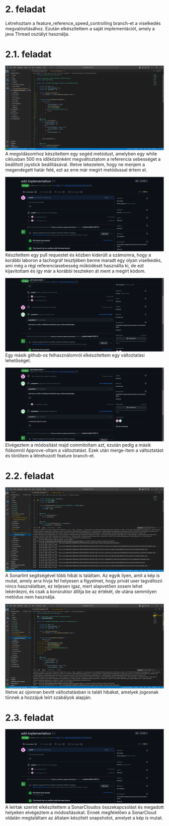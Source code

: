 # 2. feladat
Létrehoztam a feature_reference_speed_controlling branch-et a viselkedés megvalósításához. Ezután elkészítettem a saját implementációt, amely a java Thread osztályt használja.

# 2.1. feladat
![](f2_2.png)
A megoldásomhoz készítettem egy segéd metódust, amelyben egy while ciklusban 500 ms időközönként megváltoztatom a referencia sebességet a beállított joystick beállításával. Illetve lekezelem, hogy ne menjem a megendegett határ felé, ezt az erre már megírt metódussal értem el.

![](f2_3.png)
Készítettem egy pull requestet és közben kiderült a számomra, hogy a korábbi laboron a tachográf tesztjében benne maradt egy olyan viselkedés, ami még a régi referenciasebesség működését használta ki, de ezt kijavítottam és így már a korábbi teszteken át ment a megírt kódom.

![](f2_4.png)
Egy másik github-os felhasználomról elkészítettem egy változtatási lehetőséget.

![](f2_7.png)
Elvégeztem a módosítást majd commitoltam azt, ezután pedig a másik fiókomról Approve-oltam a változtatást. Ezek után merge-ltem a változtatást és töröltem a létrehozott feature branch-et.

# 2.2. feladat
![](f2_sonar.png)
A Sonarlint segítségével több hibát is találtam. Az egyik ilyen, amit a kép is mutat, amely arra hívja fel helyesen a figyelmet, hogy privát user tagváltozó nincs használatban, ez teljesen igaz, mert alapvetően sosem lehet lekérdezni, és csak a konsruktor állítja be az értékét, de utána semmilyen metódus nem használja.

![](f2_sonar_2.png)
Illetve az újonnan bevitt változtatásban is talált hibákat, amelyek jogosnak tűnnek a hozzájuk leírt szabályok alapján.

# 2.3. feladat
![](f2_3.png)
A leírtak szerint elkészítettem a SonarCloudos összekapcsolást és megadott helyeken elvégeztem a módosításokat. Ennek megfelelően a SonarCloud oldalán megtaláltam az általam készített snapshotot, amelyet a kép is mutat.